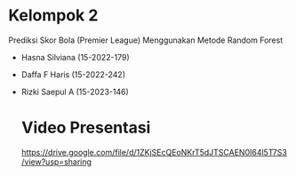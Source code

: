 # Kelompok 2
Prediksi Skor Bola (Premier League) Menggunakan Metode Random Forest
- Hasna Silviana (15-2022-179)
- Daffa F Haris (15-2022-242)
- Rizki Saepul A (15-2023-146)

  # Video Presentasi
  https://drive.google.com/file/d/1ZKjSEcQEoNKrT5dJTSCAEN0I64l5T7S3/view?usp=sharing
